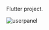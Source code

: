 Flutter project.

![userpanel](https://user-images.githubusercontent.com/65718268/218115801-706b1346-1b96-47ba-9d7c-d3747e6d86ee.png)

